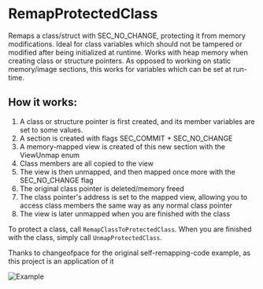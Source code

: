 # RemapProtectedClass
Remaps a class/struct with SEC_NO_CHANGE, protecting it from memory modifications. Ideal for class variables which should not be tampered or modified after being initialized at runtime. Works with heap memory when creating class or structure pointers. As opposed to working on static memory/image sections, this works for variables which can be set at run-time.  

## How it works:
1. A class or structure pointer is first created, and its member variables are set to some values.
2. A section is created with flags SEC_COMMIT + SEC_NO_CHANGE
3. A memory-mapped view is created of this new section with the ViewUnmap enum
4. Class members are all copied to the view
5. The view is then unmapped, and then mapped once more with the SEC_NO_CHANGE flag
6. The original class pointer is deleted/memory freed
7. The class pointer's address is set to the mapped view, allowing you to access class members the same way as any normal class pointer
8. The view is later unmapped when you are finished with the class  

To protect a class, call `RemapClassToProtectedClass`. When you are finished with the class, simply call `UnmapProtectedClass`.
   
Thanks to changeofpace for the original self-remapping-code example, as this project is an application of it

![Example](https://github.com/user-attachments/assets/d9374bd8-2773-4fed-ab97-297a63c01b43)
